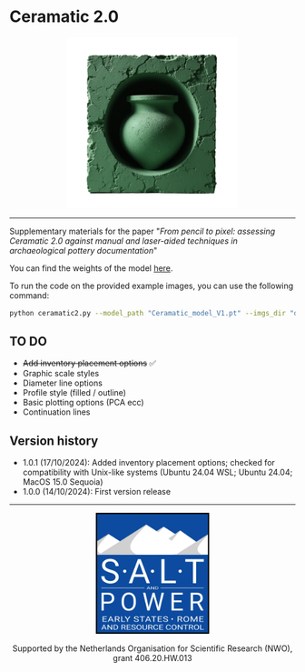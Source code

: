 # Ceramatic 2.0 
<p align="center">
<img src="https://github.com/lrncrd/Ceramatic2.0/blob/ceramatic-main/imgs/logo_ceramatic.png" width="300"/>
</p>

<hr>

Supplementary materials for the paper "*From pencil to pixel: assessing Ceramatic 2.0 against manual and laser-aided techniques in archaeological pottery documentation*"

You can find the weights of the model [here](https://drive.google.com/file/d/1b23yWPZ0LKerIM8CWz2DcbhapThCnT7A/view?usp=drive_link).

To run the code on the provided example images, you can use the following command:

```bash
python ceramatic2.py --model_path "Ceramatic_model_V1.pt" --imgs_dir "demo/example_imgs" --tabular_file "demo/metadata_example.xlsx" --diagnostic --diagnostic_plots --add_bar --install_requirements
```

## TO DO

- <s>Add inventory placement options</s> ✅
- Graphic scale styles
- Diameter line options
- Profile style (filled / outline)
- Basic plotting options (PCA ecc)
- Continuation lines


## Version history
- 1.0.1 (17/10/2024): Added inventory placement options; checked for compatibility with Unix-like systems (Ubuntu 24.04 WSL; Ubuntu 24.04; MacOS 15.0 Sequoia)
- 1.0.0 (14/10/2024): First version release


<hr>

<p align="center">
<img src="https://github.com/lrncrd/Ceramatic2.0/blob/ceramatic-main/imgs/Salt_Project_logo.jpg" width="200"/>
</p>

<p align="center">
Supported by the Netherlands Organisation for Scientific Research (NWO), grant 406.20.HW.013
</p>
